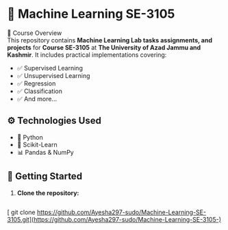 # 📌 Machine Learning SE-3105  

📝 Course Overview  
This repository contains **Machine Learning Lab tasks assignments, and projects** for **Course SE-3105** at **The University of Azad Jammu and Kashmir**. It includes practical implementations covering:  
 
- ✅ Supervised Learning  
- ✅ Unsupervised Learning  
- ✅ Regression  
- ✅ Classification  
- ✅ And more...  

## ⚙️ Technologies Used  
- 🐍 Python  
- 🤖 Scikit-Learn  
- 📊 Pandas & NumPy  

## 🚀 Getting Started  
1. **Clone the repository:**  
   ```bash
[   git clone https://github.com/Ayesha297-sudo/Machine-Learning-SE-3105.git](https://github.com/Ayesha297-sudo/Machine-Learning-SE-3105-)


